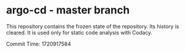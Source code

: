 # argo-cd - master branch

This repository contains the frozen state of the repository.
Its history is cleared. It is used only for static code
analysis with Codacy.

Commit Time: 1720917584